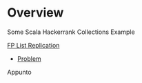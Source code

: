 
# Overview 

Some Scala Hackerrank Collections Example 

[FP List Replication](fp_list_replication_v1.scala)
- [Problem](https://www.hackerrank.com/challenges/fp-list-replication/problem)



Appunto 
